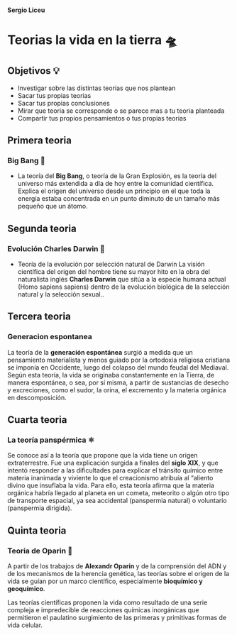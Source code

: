 #### Sergio Liceu
# Teorias la vida en la tierra 🛸

## Objetivos 💡
- Investigar sobre las distintas teorias que nos plantean 
- Sacar tus propias teorias
- Sacar tus propias conclusiones
- Mirar que teoria se corresponde o se parece mas a tu teoria planteada
- Compartir tus propios pensamientos o tus propias teorias

## Primera teoria
### Big Bang 🤯
-  La teoría del **Big Bang**, o teoría de la Gran Explosión, es la teoría del universo más extendida a día de hoy entre la comunidad científica. Explica el origen del universo desde un principio en el que toda la energía estaba concentrada en un punto diminuto de un tamaño más pequeño que un átomo.
## Segunda teoria 
### Evolución Charles Darwin  🐒
- Teoría de la evolución por selección natural de Darwin
La visión científica del origen del hombre tiene su mayor hito en la obra del naturalista inglés **Charles Darwin** que sitúa a la especie humana actual (Homo sapiens sapiens) dentro de la evolución biológica de la selección natural y la selección sexual..
## Tercera teoria
### Generacion espontanea 
La teoría de la **generación espontánea** surgió a medida que un pensamiento materialista y menos guiado por la ortodoxia religiosa cristiana se imponía en Occidente, luego del colapso del mundo feudal del Mediaval.
Según esta teoría, la vida se originaba constantemente en la Tierra, de manera espontánea, o sea, por sí misma, a partir de sustancias de desecho y excreciones, como el sudor, la orina, el excremento y la materia orgánica en descomposición.
## Cuarta teoria
### La teoría panspérmica ⚛️
Se conoce así a la teoría que propone que la vida tiene un origen extraterrestre. Fue una explicación surgida a finales del **siglo XIX**, y que intentó responder a las dificultades para explicar el tránsito químico entre materia inanimada y viviente lo que el creacionismo atribuía al “aliento divino que insuflaba la vida.
Para ello, esta teoría afirma que la materia orgánica habría llegado al planeta en un cometa, meteorito o algún otro tipo de transporte espacial, ya sea accidental (panspermia natural) o voluntario (panspermia dirigida).
## Quinta teoria 
### Teoria de Oparin 🧬 
A partir de los trabajos de **Alexandr Oparin** y de la comprensión del ADN y de los mecanismos de la herencia genética, las teorías sobre el origen de la vida se guían por un marco científico, especialmente **bioquímico y geoquímico**.

Las teorías científicas proponen la vida como resultado de una serie compleja e impredecible de reacciones químicas inorgánicas que permitieron el paulatino surgimiento de las primeras y primitivas formas de vida celular.













